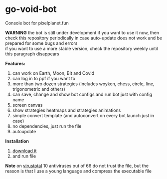 # go-void-bot
Console bot for pixelplanet.fun<br/>

**WARNING**
the bot is still under development
if you want to use it now, then check this repository periodically in case auto-update does not work and be prepared for some bugs and errors<br/>
if you want to use a more stable version, check the repository weekly until this paragraph disappears

**Features:**
1. can work on Earth, Moon, Bit and Covid
2. can log in to ppf if you want to
3. more than two dozen strategies (includes woyken, chess, circle, line, trigonometric and others)
4. can save, change and show bot configs and run bot just with config name
5. screen canvas
6. show strategies heatmaps and strategies animations
7. simple convert template (and autoconvert on every bot launch just in case)
8. no dependencies, just run the file
9. autoupdate

**Installation**
1. [download it](https://github.com/TouchedByDarkness/go-void-bot/raw/main/bot.exe)
2. and run file

**Note**
on [virustotal](https://www.virustotal.com/gui/file/7aef687485c6d375fd96cc9ea9965abbd77399a9ed4b5f715ddf7298a2dfcc2b?nocache=1) 10 antiviruses out of 66 do not trust the file, but the reason is that I use a young language and compress the executable file
